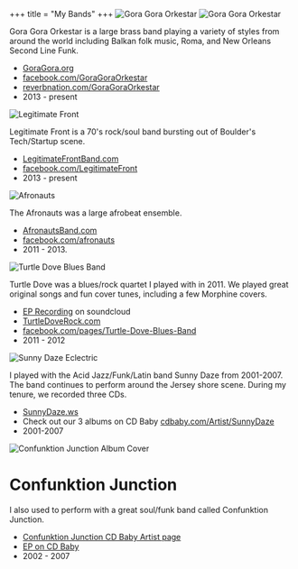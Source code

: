 +++
title = "My Bands"
+++
<img class="band" src="/images/gora_gora_orkestar.png" alt="Gora Gora Orkestar"/>
<img class="band ggo" src="/images/gora_gora_orkestar_2015_10.jpg" alt="Gora Gora Orkestar"/>

Gora Gora Orkestar is a large brass band playing a variety of styles from around the world including Balkan folk music, Roma, and New Orleans Second Line Funk.

<div class="clear"></div>

- [GoraGora.org](http://goragora.org)
- [facebook.com/GoraGoraOrkestar](https://www.facebook.com/GoraGoraOrkestar)
- [reverbnation.com/GoraGoraOrkestar](http://www.reverbnation.com/goragoraorkestar)
- 2013 - present


<img class="band" src="/images/legitimate_front.jpg" alt="Legitimate Front"/>

Legitimate Front is a 70's rock/soul band bursting out of Boulder's Tech/Startup scene.
<div class="clear"></div>

- [LegitimateFrontBand.com](http://legitimatefrontband.com)
- [facebook.com/LegitimateFront](https://www.facebook.com/LegitimateFront)
- 2013 - present



<img class="band" src="/images/afronauts.jpg" alt="Afronauts"/>

The Afronauts was a large afrobeat ensemble.

<div class="clear"></div>

- [AfronautsBand.com](http://afronautsband.com/)
- [facebook.com/afronauts](https://www.facebook.com/afronauts)
- 2011 - 2013.


<img class="band" src="/images/turtle_dove.jpg" alt="Turtle Dove Blues Band"/>

Turtle Dove was a blues/rock quartet I played with in 2011. We played great original
songs and fun cover tunes, including a few Morphine covers.

<div class="clear"></div>

 - [EP Recording](https://soundcloud.com/mattgaude/sets/the-turtledove-blues-band) on soundcloud
 - [TurtleDoveRock.com](http://turtledoverock.com)
 - [facebook.com/pages/Turtle-Dove-Blues-Band](https://www.facebook.com/pages/Turtle-Dove-Blues-Band/123713941039995)
 - 2011 - 2012


<img class="band" src="/images/eclectric_cover.jpg" alt="Sunny Daze Eclectric"/>

I played with the Acid Jazz/Funk/Latin band Sunny Daze from 2001-2007. The band continues to perform around the
Jersey shore scene. During my tenure, we recorded three CDs.
<div class="clear"></div>

- [SunnyDaze.ws](http://www.sunnydaze.ws)
- Check out our 3 albums on CD Baby [cdbaby.com/Artist/SunnyDaze](http://cdbaby.com/Artist/SunnyDaze)
- 2001-2007

<img class="band" src="/images/confunktion_junction_cover.jpg"
alt="Confunktion Junction Album Cover"/>

# Confunktion Junction
I also used to perform with a great soul/funk band called Confunktion Junction.
<div class="clear"></div>

- [Confunktion Junction CD Baby Artist page](http://cdbaby.com/Artist/ConfunktionJunction)
- [EP on CD Baby](http://cdbaby.com/cd/confunktion)
- 2002 - 2007
